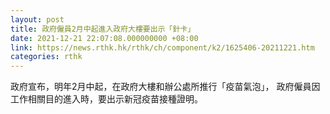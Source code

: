 ```yaml
---
layout: post
title: 政府僱員2月中起進入政府大樓要出示「針卡」
date: 2021-12-21 22:07:08.000000000 +08:00
link: https://news.rthk.hk/rthk/ch/component/k2/1625406-20211221.htm
categories: rthk
---
```


政府宣布，明年2月中起，在政府大樓和辦公處所推行「疫苗氣泡」， 政府僱員因工作相關目的進入時，要出示新冠疫苗接種證明。
